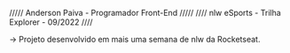 ///// Anderson Paiva - Programador Front-End /////
//// nlw eSports - Trilha Explorer - 09/2022 ////

-> Projeto desenvolvido em mais uma semana de nlw da Rocketseat.